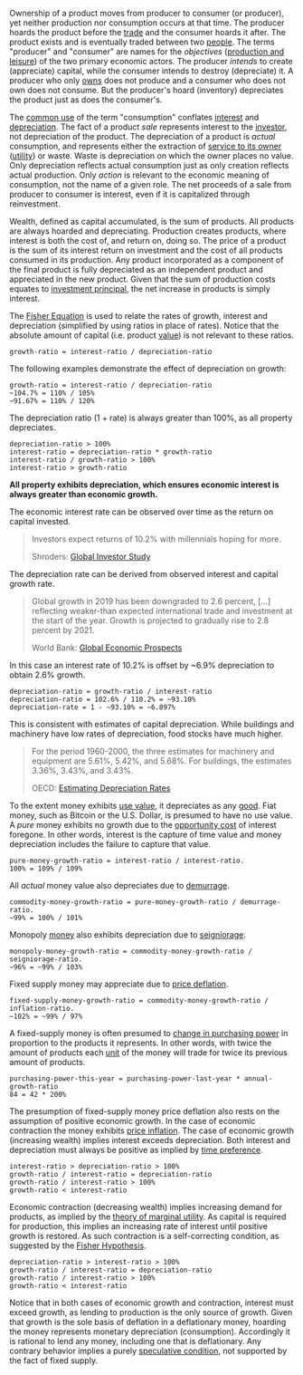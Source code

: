 Ownership of a product moves from producer to consumer (or producer), yet neither production nor consumption occurs at that time. The producer hoards the product before the [trade](Glossary#trade) and the consumer hoards it after. The product exists and is eventually traded between two [people](Glossary#person). The terms "producer" and "consumer" are names for the *objectives* ([production and leisure](https://mises.org/library/man-economy-and-state-power-and-market/html/p/926)) of the two primary economic actors. The producer *intends* to create (appreciate) capital, while the consumer intends to destroy (depreciate) it. A producer who only [owns](Glossary#owner) does not produce and a consumer who does not own does not consume. But the producer's hoard (inventory) depreciates the product just as does the consumer's. 

The [common use](https://en.wikipedia.org/wiki/Consumption_(economics)) of the term "consumption" conflates [interest](https://en.wikipedia.org/wiki/Interest#Economics) and [depreciation](https://en.wikipedia.org/wiki/Depreciation_(economics)). The fact of a product *sale* represents interest to the [investor](Glossary#lend), not depreciation of the product. The depreciation of a product is *actual* consumption, and represents either the extraction of [service to its owner](https://mises.org/library/man-economy-and-state-power-and-market/html/p/974) ([utility](Glossary#utility)) or waste. Waste is depreciation on which the owner places no value. Only depreciation reflects actual consumption just as only creation reflects actual production. Only *action* is relevant to the economic meaning of consumption, not the name of a given role. The net proceeds of a sale from producer to consumer is interest, even if it is capitalized through reinvestment.

Wealth, defined as capital accumulated, is the sum of products. All products are always hoarded and depreciating. Production creates products, where interest is both the cost of, and return on, doing so. The price of a product is the sum of its interest return on investment and the cost of all products consumed in its production. Any product incorporated as a component of the final product is fully depreciated as an independent product and appreciated in the new product. Given that the sum of production costs equates to [investment principal](https://en.wikipedia.org/wiki/Bond_(finance)#Principal), the net increase in products is simply interest.

The [Fisher Equation](https://en.wikipedia.org/wiki/Fisher_equation) is used to relate the rates of growth, interest and depreciation (simplified by using ratios in place of rates). Notice that the absolute amount of capital (i.e. product [value](Glossary#value)) is not relevant to these ratios.
```
growth-ratio = interest-ratio / depreciation-ratio
```
The following examples demonstrate the effect of depreciation on growth:
```
growth-ratio = interest-ratio / depreciation-ratio
~104.7% = 110% / 105%
~91.67% = 110% / 120%
```
The depreciation ratio (1 + rate) is always greater than 100%, as all property depreciates.
```
depreciation-ratio > 100%
interest-ratio = depreciation-ratio * growth-ratio
interest-ratio / growth-ratio > 100%
interest-ratio > growth-ratio
```
**All property exhibits depreciation, which ensures economic interest is always greater than economic growth.**

The economic interest rate can be observed over time as the return on capital invested.

> Investors expect returns of 10.2% with millennials hoping for more.
>
> Shroders: [Global Investor Study](https://www.schroders.com/en/insights/global-investor-study/investors-expect-returns-of-10.2-with-millennials-hoping-for-more)

The depreciation rate can be derived from observed interest and capital growth rate.

> Global growth in 2019 has been downgraded to 2.6 percent, [...] reflecting weaker-than expected international trade and investment at the start of the year. Growth is projected to gradually rise to 2.8 percent by 2021.
>
> World Bank: [Global Economic Prospects](https://www.worldbank.org/en/publication/global-economic-prospects)

In this case an interest rate of 10.2% is offset by ~6.9% depreciation to obtain 2.6% growth.
```
depreciation-ratio = growth-ratio / interest-ratio
depreciation-ratio = 102.6% / 110.2% = ~93.10%
depreciation-rate = 1 - ~93.10% = ~6.897%
```
This is consistent with estimates of capital depreciation. While buildings and machinery have low rates of depreciation, food stocks have much higher.

> For the period 1960-2000, the three estimates for machinery and equipment are 5.61%, 5.42%, and 5.68%. For buildings, the estimates 3.36%, 3.43%, and 3.43%.
> 
> OECD: [Estimating Depreciation Rates](https://www.oecd.org/sdd/productivity-stats/35409605.pdf)

To the extent money exhibits [use value](https://en.wikipedia.org/wiki/Use_value), it depreciates as any [good](https://en.wikipedia.org/wiki/Goods). Fiat money, such as Bitcoin or the U.S. Dollar, is presumed to have no use value. A *pure* money exhibits no growth due to the [opportunity cost](https://en.wikipedia.org/wiki/Opportunity_cost) of interest foregone. In other words, interest is the capture of time value and money depreciation includes the failure to capture that value.
```
pure-money-growth-ratio = interest-ratio / interest-ratio.
100% = 109% / 109%
```
All *actual* money value also depreciates due to [demurrage](https://en.wikipedia.org/wiki/Demurrage_(currency)).
```
commodity-money-growth-ratio = pure-money-growth-ratio / demurrage-ratio.
~99% = 100% / 101%
```
Monopoly [money](Money-Taxonomy) also exhibits depreciation due to [seigniorage](https://en.wikipedia.org/wiki/Seigniorage).
```
monopoly-money-growth-ratio = commodity-money-growth-ratio / seigniorage-ratio.
~96% = ~99% / 103%
```
Fixed supply money may appreciate due to [price deflation](https://en.wikipedia.org/wiki/Deflation).
```
fixed-supply-money-growth-ratio = commodity-money-growth-ratio / inflation-ratio.
~102% = ~99% / 97%
```
A fixed-supply money is often presumed to [change in purchasing power](Inflation-Principle) in proportion to the products it represents. In other words, with twice the amount of products each [unit](Glossary#unit) of the money will trade for twice its previous amount of products.
```
purchasing-power-this-year = purchasing-power-last-year * annual-growth-ratio
84 = 42 * 200%
```
The presumption of fixed-supply money price deflation also rests on the assumption of positive economic growth. In the case of economic contraction the money exhibits [price inflation](https://en.wikipedia.org/wiki/Inflation). The case of economic growth (increasing wealth) implies interest exceeds depreciation. Both interest and depreciation must always be positive as implied by [time preference](Time-Preference-Fallacy).
```
interest-ratio > depreciation-ratio > 100%
growth-ratio / interest-ratio = depreciation-ratio
growth-ratio / interest-ratio > 100%
growth-ratio < interest-ratio
```
Economic contraction (decreasing wealth) implies increasing demand for products, as implied by the [theory of marginal utility](https://en.wikipedia.org/wiki/Marginal_utility). As capital is required for production, this implies an increasing rate of interest until positive growth is restored. As such contraction is a self-correcting condition, as suggested by the [Fisher Hypothesis](https://en.wikipedia.org/wiki/Fisher_hypothesis).
```
depreciation-ratio > interest-ratio > 100%
growth-ratio / interest-ratio = depreciation-ratio
growth-ratio / interest-ratio > 100%
growth-ratio < interest-ratio
```
Notice that in both cases of economic growth and contraction, interest must exceed growth, as lending to production is the only source of growth. Given that growth is the sole basis of deflation in a deflationary money, hoarding the money represents monetary depreciation (consumption). Accordingly it is rational to lend any money, including one that is deflationary. Any contrary behavior implies a purely [speculative condition](Speculative-Consumption), not supported by the fact of fixed supply.